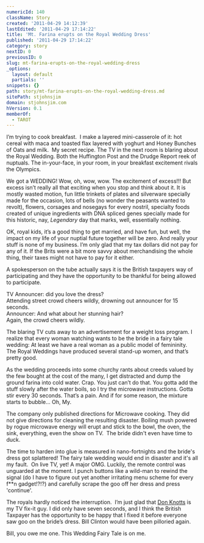 ```yaml
---
numericId: 140
className: Story
created: '2011-04-29 14:12:39'
lastEdited: '2011-04-29 17:14:22'
title: 'Mt. Farina erupts on the Royal Wedding Dress'
published: '2011-04-29 17:14:22'
category: story
nextID: 0
previousID: 0
slug: mt-farina-erupts-on-the-royal-wedding-dress
_options:
  layout: default
  partials: ''
snippets: {}
path: story/mt-farina-erupts-on-the-royal-wedding-dress.md
sitePath: stjohnsjim
domain: stjohnsjim.com
hVersion: 0.1
memberOf:
  - TAROT
---
```


I&rsquo;m trying to cook breakfast. &nbsp;I make a layered mini-casserole of it: hot cereal with maca and toasted flax layered with yoghurt and Honey Bunches of Oats and milk. &nbsp;My secret recipe.&nbsp;The TV in the next room is blaring about the Royal Wedding. Both the Huffington Post and the Drudge Report reek of nuptuals. The in-your-face, in your room, in your breakfast&nbsp;excitement rivals the Olympics.

We got a WEDDING! Wow, oh, wow, wow. The excitement of excess!!! But excess isn&rsquo;t really all that exciting when you stop and think about it. It is mostly wasted motion, fun little trinkets of plates and silverware specially made for the occasion, lots of bells (no wonder the peasants wanted to revolt), flowers, corsages and nosegays for every nostril, specialty foods created of unique ingredients with DNA spliced genes specially made for this historic, nay, _Legendary_ day that marks, well, essentially nothing.

OK, royal kids, it&rsquo;s a good thing to get married, and have fun, but well, the impact on my life of your nuptial future together will be zero. And really your stuff is none of my business. I&rsquo;m only glad that my tax dollars did not pay for any of it. If the Brits were a bit more savvy about merchandising the whole thing, their taxes might not have to pay for it either.

A spokesperson on the tube actually says it is the British taxpayers way of participating and they have the opportunity to be thankful for being allowed to participate.

TV Announcer: did you love the dress?  
Attending street crowd cheers wildly, drowning out announcer for 15 seconds.  
Announcer: And what about her stunning hair?  
Again, the crowd cheers wildly.

The blaring TV cuts away to an advertisement for a weight loss program. I realize that every woman watching wants to be the bride in a fairy tale wedding: At least we have a real woman as a public model of femininity. The Royal Weddings have produced several stand-up women, and that&rsquo;s pretty good.

As the wedding proceeds into some churchy rants about creeds valued by the few bought at the cost of the many, I get distracted and dump the ground farina into cold water. Crap. You just can&rsquo;t do that. You gotta add the stuff slowly after the water boils, so I try the microwave instructions. Gotta stir every 30 seconds. That&rsquo;s a pain. And if for some reason, the mixture starts to bubble... Oh, My.

The company only published directions for Microwave cooking. They did not give directions for cleaning the resulting disaster. Boiling mush powered by rogue microwave energy will erupt and stick to the bowl, the oven, the sink, everything, even the show on TV. &nbsp;The bride didn't even have time to duck.

The time to harden into glue is measured in nano-fortnights and the bride's dress got splattered! The fairy tale wedding would end in disaster and it's all my fault. &nbsp;On live TV, yet! A major OMG. Luckily, the remote control was unguarded at the moment. I punch buttons like a wild-man to rewind the signal (do I have to figure out yet another irritating menu scheme for every f\*\*n gadget!?!?) and carefully scrape the goo off her dress and press 'continue'.

The royals hardly noticed the interruption. &nbsp;I&rsquo;m just glad that [Don Knotts][0] is my TV fix-it guy. I did only have seven seconds, and I think the British Taxpayer has the opportunity to be happy that I fixed it before everyone saw goo on the bride&rsquo;s dress. Bill Clinton would have been pilloried again.

Bill, you owe me one. This Wedding Fairy Tale is on me.&nbsp;

[0]: http://www.imdb.com/title/tt0120789/
